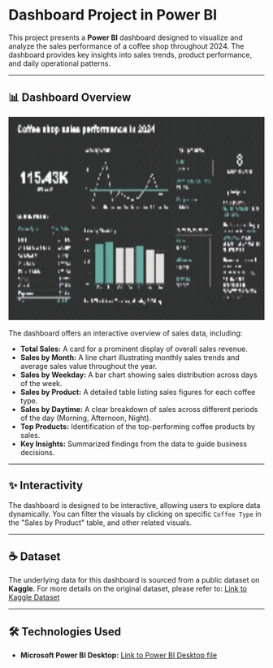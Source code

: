 # Dashboard Project in Power BI

This project presents a **Power BI** dashboard designed to visualize and analyze the sales performance of a coffee shop throughout 2024. The dashboard provides key insights into sales trends, product performance, and daily operational patterns.

---

## 📊 Dashboard Overview

<img src="visuals/dashboard.gif" width="650" height="400" alt="Dashboard Interactivity GIF">

The dashboard offers an interactive overview of sales data, including:

* **Total Sales:** A card for a prominent display of overall sales revenue.
* **Sales by Month:** A line chart illustrating monthly sales trends and average sales value throughout the year.
* **Sales by Weekday:** A bar chart showing sales distribution across days of the week.
* **Sales by Product:** A detailed table listing sales figures for each coffee type.
* **Sales by Daytime:** A clear breakdown of sales across different periods of the day (Morning, Afternoon, Night).
* **Top Products:** Identification of the top-performing coffee products by sales.
* **Key Insights:** Summarized findings from the data to guide business decisions.

---

## ✨ Interactivity

The dashboard is designed to be interactive, allowing users to explore data dynamically. You can filter the visuals by clicking on specific `Coffee Type` in the "Sales by Product" table, and other related visuals.

---

## ☕ Dataset

The underlying data for this dashboard is sourced from a public dataset on **Kaggle**. For more details on the original dataset, please refer to:
[Link to Kaggle Dataset](https://www.kaggle.com/datasets/reignrichard/coffee-store-sales)

---

## 🛠️ Technologies Used

* **Microsoft Power BI Desktop:**
  [Link to Power BI Desktop file](powerbi/coffee_shop.pbix)
